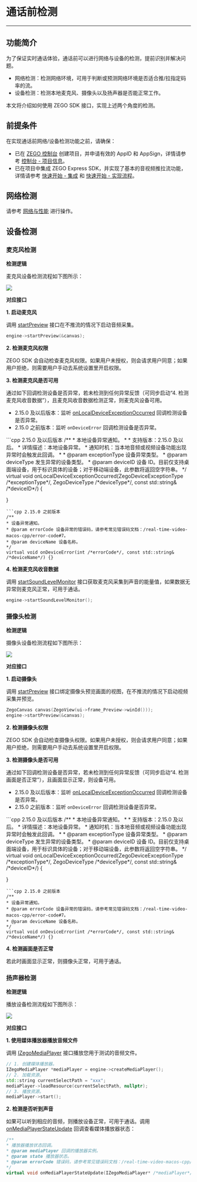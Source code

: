# 通话前检测

---

## 功能简介

为了保证实时通话体验，通话前可以进行网络与设备的检测，提前识别并解决问题。
- 网络检测：检测网络环境，可用于判断或预测网络环境是否适合推/拉指定码率的流。
- 设备检测：检测本地麦克风、摄像头以及扬声器是否能正常工作。

本文将介绍如何使用 ZEGO SDK 接口，实现上述两个角度的检测。


## 前提条件

在实现通话前网络/设备检测功能之前，请确保：

- 已在 [ZEGO 控制台](https://console.zego.im) 创建项目，并申请有效的 AppID 和 AppSign，详情请参考 [控制台 - 项目信息](/console/project-info)。
- 已在项目中集成 ZEGO Express SDK，并实现了基本的音视频推拉流功能，详情请参考 [快速开始 - 集成](https://doc-zh.zego.im/article/197) 和 [快速开始 - 实现流程](https://doc-zh.zego.im/article/7633)。



## 网络检测

请参考 [网络与性能](/real-time-video-macos-cpp/communication/testing-network) 进行操作。


## 设备检测


### 麦克风检测

**检测逻辑**

麦克风设备检测流程如下图所示：

<Frame width="512" height="auto" caption=""><img src="https://doc-media.zego.im/sdk-doc/Pics/Common/ZegoExpressEngine/Microphone_detection.png" /></Frame>


**对应接口**

**1. 启动麦克风**

调用 [startPreview](https://doc-zh.zego.im/article/api?doc=Express_Video_SDK_API~CPP_macos~class~zego-express-i-zego-express-engine&jumpType=route#start-preview) 接口在不推流的情况下启动音频采集。

```cpp
engine->startPreview(&canvas);
```

**2. 检测麦克风权限**

ZEGO SDK 会自动检查麦克风权限。如果用户未授权，则会请求用户同意；如果用户拒绝，则需要用户手动去系统设置里开启权限。



**3. 检测麦克风是否可用**


通过如下回调检测设备是否异常，若未检测到任何异常反馈（可同步启动“4. 检测麦克风收音数据”），且麦克风收音数据检测正常，则麦克风设备可用。

- 2.15.0 及以后版本：监听 [onLocalDeviceExceptionOccurred](https://doc-zh.zego.im/article/api?doc=Express_Video_SDK_API~cpp_windows~class~IZegoEventHandler#on-local-device-exception-occurred) 回调检测设备是否异常。
- 2.15.0 之前版本：监听 `onDeviceError` 回调检测设备是否异常。
<CodeGroup>
  ```cpp 2.15.0 及以后版本
/**
 * 本地设备异常通知。
 *
 * 支持版本：2.15.0 及以后。
 * 详情描述：本地设备异常。
 * 通知时机：当本地音频或视频设备功能出现异常时会触发此回调。
 *
 * @param exceptionType 设备异常类型。
 * @param deviceType 发生异常的设备类型。
 * @param deviceID 设备 ID。目前仅支持桌面端设备，用于标识具体的设备；对于移动端设备，此参数将返回空字符串。
 */
virtual void onLocalDeviceExceptionOccurred(ZegoDeviceExceptionType /*exceptionType*/, ZegoDeviceType /*deviceType*/, const std::string& /*deviceID*/) {

}
  ```
  ```cpp 2.15.0 之前版本
/**
* 设备异常通知。
* @param errorCode 设备异常的错误码，请参考常见错误码文档：/real-time-video-macos-cpp/error-code#7。
* @param deviceName 设备名称。
*/
virtual void onDeviceError(int /*errorCode*/, const std::string& /*deviceName*/) {}
  ```
</CodeGroup>


**4. 检测麦克风收音数据**

调用 [startSoundLevelMonitor](https://doc-zh.zego.im/article/api?doc=Express_Video_SDK_API~CPP_macos~class~zego-express-i-zego-express-engine&jumpType=route#start-sound-level-monitor) 接口获取麦克风采集到声音的能量值，如果数据无异常则麦克风正常，可用于通话。

```cpp
engine->startSoundLevelMonitor();
```


### 摄像头检测

**检测逻辑**

摄像头设备检测流程如下图所示：

<Frame width="512" height="auto" caption=""><img src="https://doc-media.zego.im/sdk-doc/Pics/Common/ZegoExpressEngine/Camera_detection.png" /></Frame>


**对应接口**

**1. 启动摄像头**

调用 [startPreview](https://doc-zh.zego.im/article/api?doc=Express_Video_SDK_API~CPP_macos~class~zego-express-i-zego-express-engine&jumpType=route#start-preview) 接口绑定摄像头预览画面的视图，在不推流的情况下启动视频采集并预览。

```cpp
ZegoCanvas canvas(ZegoView(ui->frame_Preview->winId()));
engine->startPreview(&canvas);
```

**2. 检测摄像头权限**

ZEGO SDK 会自动检查摄像头权限。如果用户未授权，则会请求用户同意；如果用户拒绝，则需要用户手动去系统设置里开启权限。



**3. 检测摄像头是否可用**


通过如下回调检测设备是否异常，若未检测到任何异常反馈（可同步启动“4. 检测画面是否正常”），且画面显示正常，则设备可用。

- 2.15.0 及以后版本：监听 [onLocalDeviceExceptionOccurred](https://doc-zh.zego.im/article/api?doc=Express_Video_SDK_API~cpp_windows~class~IZegoEventHandler#on-local-device-exception-occurred) 回调检测设备是否异常。
- 2.15.0 之前版本：监听 `onDeviceError` 回调检测设备是否异常。

<CodeGroup>
  ```cpp 2.15.0 及以后版本
/**
 * 本地设备异常通知。
 *
 * 支持版本：2.15.0 及以后。
 * 详情描述：本地设备异常。
 * 通知时机：当本地音频或视频设备功能出现异常时会触发此回调。
 *
 * @param exceptionType 设备异常类型。
 * @param deviceType 发生异常的设备类型。
 * @param deviceID 设备 ID。目前仅支持桌面端设备，用于标识具体的设备；对于移动端设备，此参数将返回空字符串。
 */
virtual void onLocalDeviceExceptionOccurred(ZegoDeviceExceptionType /*exceptionType*/, ZegoDeviceType /*deviceType*/, const std::string& /*deviceID*/) {

}
  ```
  ```cpp 2.15.0 之前版本
/**
* 设备异常通知。
* @param errorCode 设备异常的错误码，请参考常见错误码文档：/real-time-video-macos-cpp/error-code#7。
* @param deviceName 设备名称。
*/
virtual void onDeviceError(int /*errorCode*/, const std::string& /*deviceName*/) {}
  ```
</CodeGroup>

**4. 检测画面是否正常**

若此时画面显示正常，则摄像头正常，可用于通话。


### 扬声器检测

**检测逻辑**

播放设备检测流程如下图所示：

<Frame width="512" height="auto" caption=""><img src="https://doc-media.zego.im/sdk-doc/Pics/Common/ZegoExpressEngine/Playback_device_detection.png" /></Frame>


**对应接口**

**1. 使用媒体播放器播放音频文件**

调用 [IZegoMediaPlayer](https://doc-zh.zego.im/article/api?doc=Express_Video_SDK_API~CPP_macos~class~zego-express-i-zego-media-player&jumpType=route#public-func-lists) 接口播放您用于测试的音频文件。

```cpp
// 1. 创建媒体播放器。
IZegoMediaPlayer *mediaPlayer = engine->createMediaPlayer();
// 2. 加载资源。
std::string currentSelectPath = "xxx";
mediaPlayer->loadResource(currentSelectPath, nullptr);
// 3. 播放资源。
mediaPlayer->start();
```

**2. 检测是否听到声音**

如果可以听到相应的音频，则播放设备正常，可用于通话。调用 [onMediaPlayerStateUpdate](https://doc-zh.zego.im/article/api?doc=Express_Video_SDK_API~CPP_macos~class~zego-express-i-zego-media-player-event-handler&jumpType=route#on-media-player-state-update) 回调查看媒体播放器状态：

```cpp
/**
* 播放器播放状态回调。
* @param mediaPlayer 回调的播放器实例。
* @param state 播放器状态。
* @param errorCode 错误码，请参考常见错误码文档：/real-time-video-macos-cpp/error-code#7。
*/
virtual void onMediaPlayerStateUpdate(IZegoMediaPlayer* /*mediaPlayer*/, ZegoMediaPlayerState /*state*/, int /*errorCode*/) { }
```

<Content />
